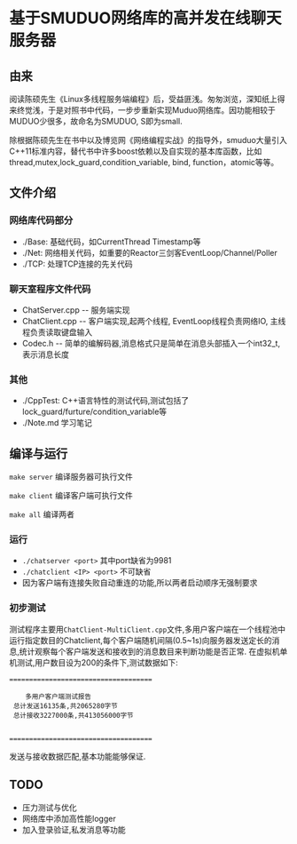 # 基于SMUDUO网络库的高并发在线聊天服务器

## 由来
阅读陈硕先生《Linux多线程服务端编程》后，受益匪浅。匆匆浏览，深知纸上得来终觉浅，于是对照书中代码，一步步重新实现Muduo网络库。因功能相较于MUDUO少很多，故命名为SMUDUO, S即为small.

除根据陈硕先生在书中以及博览网《网络编程实战》的指导外，smuduo大量引入C++11标准内容，替代书中许多boost依赖以及自实现的基本库函数，比如thread,mutex,lock_guard,condition_variable, bind, function，atomic等等。


## 文件介绍

### 网络库代码部分
* ./Base: 基础代码，如CurrentThread Timestamp等
* ./Net: 网络相关代码，如重要的Reactor三剑客EventLoop/Channel/Poller
* ./TCP: 处理TCP连接的先关代码

### 聊天室程序文件代码
* ChatServer.cpp -- 服务端实现
* ChatClient.cpp -- 客户端实现,起两个线程, EventLoop线程负责网络IO, 主线程负责读取键盘输入
* Codec.h        -- 简单的编解码器,消息格式只是简单在消息头部插入一个int32_t, 表示消息长度

### 其他
* ./CppTest: C++语言特性的测试代码,测试包括了lock_guard/furture/condition_variable等
* ./Note.md 学习笔记


## 编译与运行
```make server``` 编译服务器可执行文件

```make client``` 编译客户端可执行文件

```make all``` 编译两者

### 运行
* ```./chatserver <port>``` 其中port缺省为9981
* ```./chatclient <IP> <port>``` 不可缺省
* 因为客户端有连接失败自动重连的功能,所以两者启动顺序无强制要求


### 初步测试
测试程序主要用```ChatClient-MultiClient.cpp```文件,多用户客户端在一个线程池中运行指定数目的Chatclient,每个客户端随机间隔(0.5~1s)向服务器发送定长的消息,统计观察每个客户端发送和接收到的消息数目来判断功能是否正常. 在虚拟机单机测试,用户数目设为200的条件下,测试数据如下:
```
====================================

    多用户客户端测试报告
 总计发送16135条,共2065280字节
 总计接收3227000条,共413056000字节


====================================
```
发送与接收数据匹配,基本功能能够保证.

## TODO

* 压力测试与优化
* 网络库中添加高性能logger
* 加入登录验证,私发消息等功能


